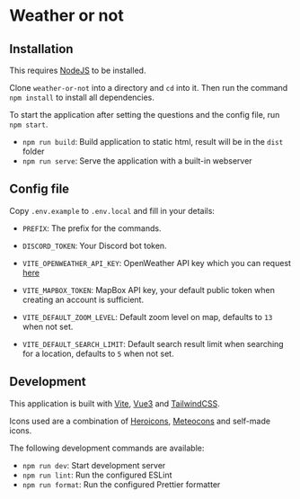 # Weather or not

## Installation

This requires [NodeJS](https://nodejs.org/en/) to be installed.

Clone `weather-or-not` into a directory and `cd` into it. Then run the command `npm install` to install all dependencies.

To start the application after setting the questions and the config file, run `npm start`.

- `npm run build`: Build application to static html, result will be in the `dist` folder
- `npm run serve`: Serve the application with a built-in webserver

## Config file

Copy `.env.example` to `.env.local` and fill in your details:

- `PREFIX`: The prefix for the commands.
- `DISCORD_TOKEN`: Your Discord bot token.

- `VITE_OPENWEATHER_API_KEY`: OpenWeather API key which you can request [here](https://openweathermap.org/api)
- `VITE_MAPBOX_TOKEN`: MapBox API key, your default public token when creating an account is sufficient.
- `VITE_DEFAULT_ZOOM_LEVEL`: Default zoom level on map, defaults to `13` when not set.
- `VITE_DEFAULT_SEARCH_LIMIT`: Default search result limit when searching for a location, defaults to `5` when not set.

## Development

This application is built with [Vite](https://vitejs.dev/), [Vue3](https://v3.vuejs.org/) and [TailwindCSS](https://tailwindcss.com/).

Icons used are a combination of [Heroicons](https://heroicons.com/), [Meteocons](https://basmilius.github.io/weather-icons/) and self-made icons.

The following development commands are available:

- `npm run dev`: Start development server
- `npm run lint`: Run the configured ESLint
- `npm run format`: Run the configured Prettier formatter

